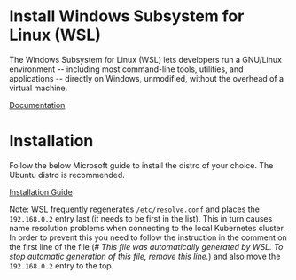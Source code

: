 # Install Windows Subsystem for Linux (WSL)
The Windows Subsystem for Linux (WSL) lets developers run a GNU/Linux environment -- including most command-line tools, utilities, and applications -- directly on Windows, unmodified, without the overhead of a virtual machine.

[Documentation](https://docs.microsoft.com/en-us/windows/wsl/about)

# Installation
Follow the below Microsoft guide to install the distro of your choice. The Ubuntu distro is recommended.

[Installation Guide](https://docs.microsoft.com/en-us/windows/wsl/install-win10)

Note: WSL frequently regenerates `/etc/resolve.conf` and places the `192.168.0.2` entry last (it needs to be first in the list). This in turn causes name resolution problems when connecting to the local Kubernetes cluster. In order to prevent this you need to follow the instruction in the comment on the first line of the file (_# This file was automatically generated by WSL. To stop automatic generation of this file, remove this line._) and also move the `192.168.0.2` entry to the top.
